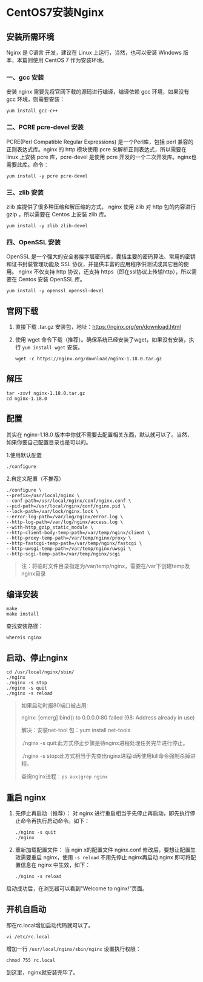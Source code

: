 # CentOS7安装Nginx

## 安装所需环境

Nginx 是 C语言 开发，建议在 Linux 上运行，当然，也可以安装 Windows 版本，本篇则使用 CentOS 7 作为安装环境。

### 一、gcc 安装
安装 nginx 需要先将官网下载的源码进行编译，编译依赖 gcc 环境，如果没有 gcc 环境，则需要安装：

```shell
yum install gcc-c++
```

### 二、PCRE pcre-devel 安装
PCRE(Perl Compatible Regular Expressions) 是一个Perl库，包括 perl 兼容的正则表达式库。nginx 的 http 模块使用 pcre 来解析正则表达式，所以需要在 linux 上安装 pcre 库，pcre-devel 是使用 pcre 开发的一个二次开发库。nginx也需要此库。命令：

```shell
yum install -y pcre pcre-devel
```

### 三、zlib 安装
zlib 库提供了很多种压缩和解压缩的方式， nginx 使用 zlib 对 http 包的内容进行 gzip ，所以需要在 Centos 上安装 zlib 库。

```shell
yum install -y zlib zlib-devel
```

### 四、OpenSSL 安装
OpenSSL 是一个强大的安全套接字层密码库，囊括主要的密码算法、常用的密钥和证书封装管理功能及 SSL 协议，并提供丰富的应用程序供测试或其它目的使用。
nginx 不仅支持 http 协议，还支持 https（即在ssl协议上传输http），所以需要在 Centos 安装 OpenSSL 库。

```shell
yum install -y openssl openssl-devel
```



## 官网下载

1. 直接下载 .tar.gz 安装包，地址：https://nginx.org/en/download.html

2. 使用 wget 命令下载（推荐）。确保系统已经安装了wget，如果没有安装，执行 `yum install wget` 安装。

   ```shell
   wget -c https://nginx.org/download/nginx-1.18.0.tar.gz
   ```



## 解压

```shell
tar -zxvf nginx-1.18.0.tar.gz
cd nginx-1.18.0
```



## 配置

其实在 nginx-1.18.0 版本中你就不需要去配置相关东西，默认就可以了。当然，如果你要自己配置目录也是可以的。

1.使用默认配置

```shell
./configure
```

2.自定义配置（不推荐）

```shell
./configure \
--prefix=/usr/local/nginx \
--conf-path=/usr/local/nginx/conf/nginx.conf \
--pid-path=/usr/local/nginx/conf/nginx.pid \
--lock-path=/var/lock/nginx.lock \
--error-log-path=/var/log/nginx/error.log \
--http-log-path=/var/log/nginx/access.log \
--with-http_gzip_static_module \
--http-client-body-temp-path=/var/temp/nginx/client \
--http-proxy-temp-path=/var/temp/nginx/proxy \
--http-fastcgi-temp-path=/var/temp/nginx/fastcgi \
--http-uwsgi-temp-path=/var/temp/nginx/uwsgi \
--http-scgi-temp-path=/var/temp/nginx/scgi
```

> 注：将临时文件目录指定为/var/temp/nginx，需要在/var下创建temp及nginx目录



## 编译安装
```shell
make
make install
```

查找安装路径：

```shell
whereis nginx
```



## 启动、停止nginx

```shell
cd /usr/local/nginx/sbin/
./nginx 
./nginx -s stop
./nginx -s quit
./nginx -s reload
```

> 如果启动时报80端口被占用:
>
> nginx: [emerg] bind() to 0.0.0.0:80 failed (98: Address already in use)
>
> 解决：安装net-tool 包：yum install net-tools
>
> ./nginx -s quit:此方式停止步骤是待nginx进程处理任务完毕进行停止。
> 
> ./nginx -s stop:此方式相当于先查出nginx进程id再使用kill命令强制杀掉进程。
>
> 查询nginx进程：`ps aux|grep nginx`



## 重启 nginx

1. 先停止再启动（推荐）：
   对 nginx 进行重启相当于先停止再启动，即先执行停止命令再执行启动命令。如下：

   ```shell
   ./nginx -s quit
   ./nginx
   ```

2. 重新加载配置文件：
   当 ngin x的配置文件 nginx.conf 修改后，要想让配置生效需要重启 nginx，使用 `-s reload` 不用先停止 nginx再启动 nginx 即可将配置信息在 nginx 中生效，如下：

   ```shell
   ./nginx -s reload
   ```

启动成功后，在浏览器可以看到“Welcome to nginx!”页面。



## 开机自启动
即在rc.local增加启动代码就可以了。

```shell
vi /etc/rc.local
```

增加一行 `/usr/local/nginx/sbin/nginx`
设置执行权限：

```shell
chmod 755 rc.local
```



到这里，nginx就安装完毕了。